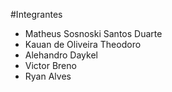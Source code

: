 #Integrantes
- Matheus Sosnoski Santos Duarte
- Kauan de Oliveira Theodoro
- Alehandro Daykel
- Victor Breno
- Ryan Alves
